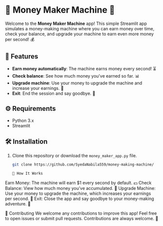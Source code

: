 # 💸 Money Maker Machine 🤑

Welcome to the **Money Maker Machine** app! This simple Streamlit app simulates a money-making machine where you can earn money over time, check your balance, and upgrade your machine to earn even more money per second! 💰

## 🚀 Features
- **Earn money automatically**: The machine earns money every second! ⏳
- **Check balance**: See how much money you've earned so far. 📊
- **Upgrade machine**: Use your money to upgrade the machine and increase your earnings. 🚀
- **Exit**: End the session and say goodbye. 👋

## ⚙️ Requirements
- Python 3.x
- Streamlit

## 🛠️ Installation

1. Clone this repository or download the `money_maker_app.py` file.

   ```bash
   git clone https://github.com/SyedaNabila559/money-making-machine/

   🔧 How It Works
   
Earn Money: The machine will earn $1 every second by default. 💵
Check Balance: View how much money you’ve accumulated. 💸
Upgrade Machine: Use your money to upgrade the machine, which increases your earnings per second. 💪
Exit: Close the app and say goodbye to your money-making adventure. 🏁

🤝 Contributing
We welcome any contributions to improve this app! Feel free to open issues or submit pull requests. Contributions are always welcome. 🙌

